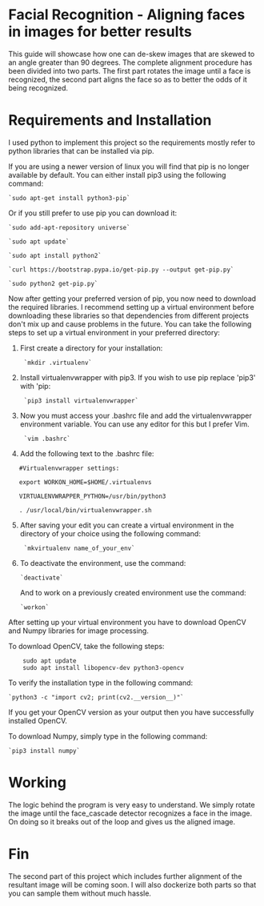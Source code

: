 # Facial Recognition - Aligning faces in images for better results
This guide will showcase how one can de-skew images that are skewed to an angle greater than 90 degrees. The complete alignment procedure has been divided into two parts. The first part rotates the image until a face is recognized, the second part aligns the face so as to better the odds of it being recognized. 


# Requirements and Installation
I used python to implement this project so the requirements mostly refer to python libraries that can be installed via pip.

If you are using a newer version of linux you will find that pip is no longer available by default. You can either install pip3 using the following command:

    `sudo apt-get install python3-pip`

Or if you still prefer to use pip you can download it:

    `sudo add-apt-repository universe`

    `sudo apt update`

    `sudo apt install python2`

    `curl https://bootstrap.pypa.io/get-pip.py --output get-pip.py`

    `sudo python2 get-pip.py`

Now after getting your preferred version of pip, you now need to download the required libraries. I recommend setting up a virtual environment before downloading these libraries so that dependencies from different projects don't mix up and cause problems in the future.
You can take the following steps to set up a virtual environment in your preferred directory:

1. First create a directory for your installation:

        `mkdir .virtualenv`

2. Install virtualenvwrapper with pip3. If you wish to use pip replace 'pip3' with 'pip:

        `pip3 install virtualenvwrapper`

3. Now you must access your .bashrc file and add the virtualenvwrapper environment variable. You can use any editor for this but I prefer Vim.

        `vim .bashrc`

4. Add the following text to the .bashrc file:

 ```
    #Virtualenvwrapper settings:

    export WORKON_HOME=$HOME/.virtualenvs

    VIRTUALENVWRAPPER_PYTHON=/usr/bin/python3

    . /usr/local/bin/virtualenvwrapper.sh 
```
5. After saving your edit you can create a virtual environment in the directory of your choice using the following command:
    
        `mkvirtualenv name_of_your_env`
6.  To deactivate the environment, use the command:

        `deactivate`
    
    And to work on a previously created environment use the command:

        `workon`

After setting up your virtual environment you have to download OpenCV and Numpy libraries for image processing.

To download OpenCV, take the following steps:

```
    sudo apt update
    sudo apt install libopencv-dev python3-opencv
```
To verify the installation type in the following command:

    `python3 -c "import cv2; print(cv2.__version__)"`

If you get your OpenCV version as your output then you have successfully installed OpenCV.

To download Numpy, simply type in the following command:

    `pip3 install numpy`


# Working

The logic behind the program is very easy to understand. We simply rotate the image until the face_cascade detector recognizes a face in the image. On doing so it breaks out of the loop and gives us the aligned image. 

# Fin 

The second part of this project which includes further alignment of the resultant image will be coming soon. I will also dockerize both parts so that you can sample them without much hassle.